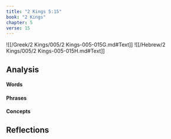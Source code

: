 ```yaml
---
title: "2 Kings 5:15"
book: "2 Kings"
chapter: 5
verse: 15
---
```

![[/Greek/2 Kings/005/2 Kings-005-015G.md#Text]]
![[/Hebrew/2 Kings/005/2 Kings-005-015H.md#Text]]

## Analysis

#### Words

#### Phrases

#### Concepts

## Reflections

